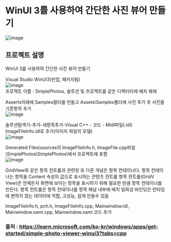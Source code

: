 #  WinUI 3를 사용하여 간단한 사진 뷰어 만들기
  
![image](https://github.com/gryrryfh/SimplePhotos/assets/50912987/9c46ce1a-574f-43a7-ae28-39e96cf377e8)  
  
## 프로젝트 설명  

 WinUI 3를 사용하여 간단한 사진 뷰어 만들기
   
Visual Studio WinUI3(빈앱, 패키지됨)  
![image](https://github.com/gryrryfh/SimplePhotos/assets/50912987/9814767a-bfe7-456c-9387-b848c6486895)  
프로젝트 이름 : SimplePhotos, 솔루션 및 프로젝트를 같은 디렉터리에 배치 해제  

Asserts아래에 Samples필터를 만들고 Assets\Samples폴더에 사진 추가 후 사진들 기존항목 추가  
![image](https://github.com/gryrryfh/SimplePhotos/assets/50912987/c688809e-fb1b-4e00-842e-a01c618b3cb6)  

솔루션탐색기-추가-새항목추가-Visual C++ - 코드 - Midl파일(.idl) ImageFileInfo.idl로 추가(이미지 파일의 모델)  
![image](https://github.com/gryrryfh/SimplePhotos/assets/50912987/5bb8a470-14c0-47be-92d1-aa72194a680d)  

Generated Files\sources의 ImageFileInfo.h, ImageFile.cpp파일 \SimplePhotos\SimplePhotos\에서 프로젝트에 포함  
![image](https://github.com/gryrryfh/SimplePhotos/assets/50912987/9c518b1b-252a-420c-bed6-a840cda985c4)  

GridView와 같은 항목 컨트롤과 관련된 또 다른 개념은 항목 컨테이너다.
항목 컨테이너는 항목을 Content 속성의 값으로 표시하는 콘텐츠 컨트롤
항목 컨트롤(GridV View)은 언제든지 화면에 보이는 항목을 표시하기 위해 필요한 만큼 항목 컨테이너를 만든다.
항목 컨트롤은 항목 컨테이너를 항목 패널 내부에 배치
일회성 바인딩은 런타임에 변하지 않는 데이터에 적합, 고성능, 쉽게 만들수 있음

ImageFileInfo.h, pch.h, ImageFileInfo.cpp, Mainwindow.idl, Mainwindow.xaml.cpp, Mainwindow.xaml 코드 추가  



### 출처 : https://learn.microsoft.com/ko-kr/windows/apps/get-started/simple-photo-viewer-winui3?tabs=cpp

